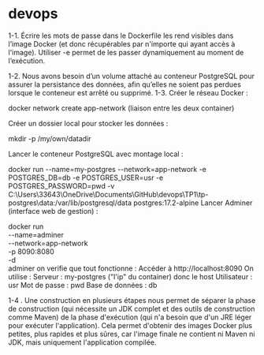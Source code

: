 # devops
1-1.
Écrire les mots de passe dans le Dockerfile les rend visibles dans l’image Docker (et donc récupérables par n'importe qui ayant accès à l'image).
Utiliser -e permet de les passer dynamiquement au moment de l’exécution.

1-2.
Nous avons besoin d’un volume attaché au conteneur PostgreSQL pour assurer la persistance des données, afin qu’elles ne soient pas perdues lorsque le conteneur est arrêté ou supprimé.
1-3.
Créer le réseau Docker :

docker network create app-network
(liaison entre les deux container)

Créer un dossier local pour stocker les données :

mkdir -p /my/own/datadir

Lancer le conteneur PostgreSQL avec montage local :

docker run --name=my-postgres --network=app-network -e POSTGRES_DB=db -e POSTGRES_USER=usr -e POSTGRES_PASSWORD=pwd -v C:\Users\33643\OneDrive\Documents\GitHub\devops\TP1\tp-postgres\data:/var/lib/postgresql/data postgres:17.2-alpine
Lancer Adminer (interface web de gestion) :


docker run \
  --name=adminer \
  --network=app-network \
  -p 8090:8080 \
  -d \
  adminer
on verifie que tout fonctionne :
Accéder à http://localhost:8090
On utilise :
Serveur : my-postgres ("l'ip" du container) donc le host
Utilisateur : usr
Mot de passe : pwd
Base de données : db

1-4 .
Une construction en plusieurs étapes nous permet de séparer la phase de construction (qui nécessite un JDK complet et des outils de construction comme Maven) de la phase d'exécution (qui n'a besoin que d'un JRE léger pour exécuter l'application).
Cela permet d'obtenir des images Docker plus petites, plus rapides et plus sûres, car l'image finale ne contient ni Maven ni JDK, mais uniquement l'application compilée.
